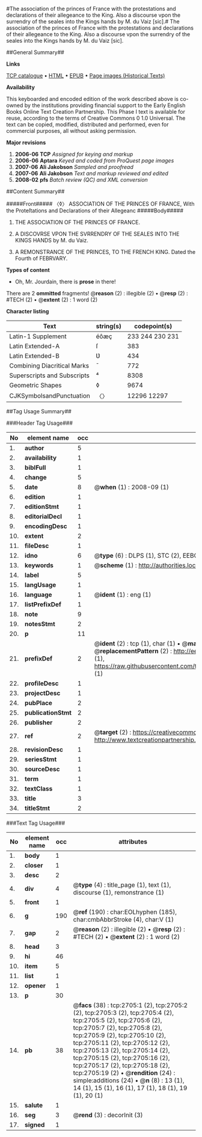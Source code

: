 #The association of the princes of France with the protestations and declarations of their allegeance to the King. Also a discourse vpon the surrendry of the seales into the Kings hands by M. du Vaiz [sic].#
The association of the princes of France with the protestations and declarations of their allegeance to the King. Also a discourse vpon the surrendry of the seales into the Kings hands by M. du Vaiz [sic].

##General Summary##

**Links**

[TCP catalogue](http://www.ota.ox.ac.uk/tcp/)  • 
[HTML](http://tei.it.ox.ac.uk/tcp/Texts-HTML/free/A01/A01144.html)  • 
[EPUB](http://tei.it.ox.ac.uk/tcp/Texts-EPUB/free/A01/A01144.epub) • 
[Page images (Historical Texts)](https://data.historicaltexts.jisc.ac.uk/view?pubId=eebo-99838330e&pageId=eebo-99838330e-2705-1)

**Availability**

This keyboarded and encoded edition of the
	       work described above is co-owned by the institutions
	       providing financial support to the Early English Books
	       Online Text Creation Partnership. This Phase I text is
	       available for reuse, according to the terms of Creative
	       Commons 0 1.0 Universal. The text can be copied,
	       modified, distributed and performed, even for
	       commercial purposes, all without asking permission.

**Major revisions**

1. __2006-06__ __TCP__ *Assigned for keying and markup*
1. __2006-06__ __Aptara__ *Keyed and coded from ProQuest page images*
1. __2007-06__ __Ali Jakobson__ *Sampled and proofread*
1. __2007-06__ __Ali Jakobson__ *Text and markup reviewed and edited*
1. __2008-02__ __pfs__ *Batch review (QC) and XML conversion*

##Content Summary##

#####Front#####
〈◊〉
ASSOCIATION
OF THE PRINCES
OF FRANCE,
With the Proteſtations and Declarations
of their Allegeanc
#####Body#####

1. THE
ASSOCIATION
OF THE PRINCES
OF FRANCE.

1. A
DISCOVRSE VPON
THE SVRRENDRY
OF THE SEALES INTO
THE KINGS HANDS
by M. du Vaiz.

1. A
REMONSTRANCE
OF THE PRINCES,
TO THE FRENCH
KING.
Dated the Fourth of
FEBRVARY.

**Types of content**

  * Oh, Mr. Jourdain, there is **prose** in there!

There are 2 **ommitted** fragments! 
 @__reason__ (2) : illegible (2)  •  @__resp__ (2) : #TECH (2)  •  @__extent__ (2) : 1 word (2)

**Character listing**


|Text|string(s)|codepoint(s)|
|---|---|---|
|Latin-1 Supplement|éôæç|233 244 230 231|
|Latin Extended-A|ſ|383|
|Latin Extended-B|Ʋ|434|
|Combining             Diacritical Marks|̄|772|
|Superscripts             and Subscripts|⁴|8308|
|Geometric Shapes|◊|9674|
|CJKSymbolsandPunctuation|〈〉|12296 12297|

##Tag Usage Summary##

###Header Tag Usage###

|No|element name|occ|attributes|
|---|---|---|---|
|1.|__author__|5||
|2.|__availability__|1||
|3.|__biblFull__|1||
|4.|__change__|5||
|5.|__date__|8| @__when__ (1) : 2008-09 (1)|
|6.|__edition__|1||
|7.|__editionStmt__|1||
|8.|__editorialDecl__|1||
|9.|__encodingDesc__|1||
|10.|__extent__|2||
|11.|__fileDesc__|1||
|12.|__idno__|6| @__type__ (6) : DLPS (1), STC (2), EEBO-CITATION (1), PROQUEST (1), VID (1)|
|13.|__keywords__|1| @__scheme__ (1) : http://authorities.loc.gov/ (1)|
|14.|__label__|5||
|15.|__langUsage__|1||
|16.|__language__|1| @__ident__ (1) : eng (1)|
|17.|__listPrefixDef__|1||
|18.|__note__|9||
|19.|__notesStmt__|2||
|20.|__p__|11||
|21.|__prefixDef__|2| @__ident__ (2) : tcp (1), char (1)  •  @__matchPattern__ (2) : ([0-9\-]+):([0-9IVX]+) (1), (.+) (1)  •  @__replacementPattern__ (2) : http://eebo.chadwyck.com/downloadtiff?vid=$1&page=$2 (1), https://raw.githubusercontent.com/textcreationpartnership/Texts/master/tcpchars.xml#$1 (1)|
|22.|__profileDesc__|1||
|23.|__projectDesc__|1||
|24.|__pubPlace__|2||
|25.|__publicationStmt__|2||
|26.|__publisher__|2||
|27.|__ref__|2| @__target__ (2) : https://creativecommons.org/publicdomain/zero/1.0/ (1), http://www.textcreationpartnership.org/docs/. (1)|
|28.|__revisionDesc__|1||
|29.|__seriesStmt__|1||
|30.|__sourceDesc__|1||
|31.|__term__|1||
|32.|__textClass__|1||
|33.|__title__|3||
|34.|__titleStmt__|2||


###Text Tag Usage###

|No|element name|occ|attributes|
|---|---|---|---|
|1.|__body__|1||
|2.|__closer__|1||
|3.|__desc__|2||
|4.|__div__|4| @__type__ (4) : title_page (1), text (1), discourse (1), remonstrance (1)|
|5.|__front__|1||
|6.|__g__|190| @__ref__ (190) : char:EOLhyphen (185), char:cmbAbbrStroke (4), char:V (1)|
|7.|__gap__|2| @__reason__ (2) : illegible (2)  •  @__resp__ (2) : #TECH (2)  •  @__extent__ (2) : 1 word (2)|
|8.|__head__|3||
|9.|__hi__|46||
|10.|__item__|5||
|11.|__list__|1||
|12.|__opener__|1||
|13.|__p__|30||
|14.|__pb__|38| @__facs__ (38) : tcp:2705:1 (2), tcp:2705:2 (2), tcp:2705:3 (2), tcp:2705:4 (2), tcp:2705:5 (2), tcp:2705:6 (2), tcp:2705:7 (2), tcp:2705:8 (2), tcp:2705:9 (2), tcp:2705:10 (2), tcp:2705:11 (2), tcp:2705:12 (2), tcp:2705:13 (2), tcp:2705:14 (2), tcp:2705:15 (2), tcp:2705:16 (2), tcp:2705:17 (2), tcp:2705:18 (2), tcp:2705:19 (2)  •  @__rendition__ (24) : simple:additions (24)  •  @__n__ (8) : 13 (1), 14 (1), 15 (1), 16 (1), 17 (1), 18 (1), 19 (1), 20 (1)|
|15.|__salute__|1||
|16.|__seg__|3| @__rend__ (3) : decorInit (3)|
|17.|__signed__|1||
